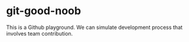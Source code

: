 # git-good-noob

This is a Github playground. We can simulate development process that involves team contribution.
